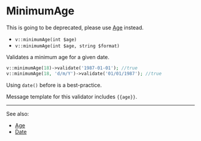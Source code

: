 # MinimumAge

This is going to be deprecated, please use [Age](Age.md) instead.

- `v::minimumAge(int $age)`
- `v::minimumAge(int $age, string $format)`

Validates a minimum age for a given date.

```php
v::minimumAge(18)->validate('1987-01-01'); //true
v::minimumAge(18, 'd/m/Y')->validate('01/01/1987'); //true
```

Using `date()` before is a best-practice.

Message template for this validator includes `{{age}}`.

***
See also:

  * [Age](Age.md)
  * [Date](Date.md)
